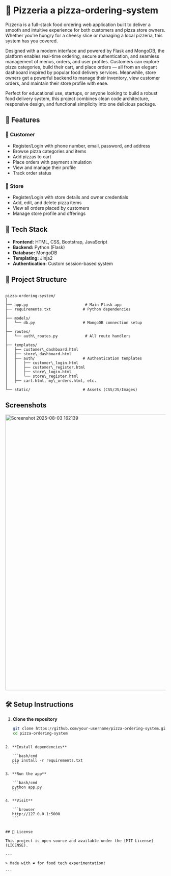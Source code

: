 
# 🍕 Pizzeria a pizza-ordering-system

Pizzeria is a full-stack food ordering web application built to deliver a smooth and intuitive experience for both customers and pizza store owners. Whether you're hungry for a cheesy slice or managing a local pizzeria, this system has you covered.

Designed with a modern interface and powered by Flask and MongoDB, the platform enables real-time ordering, secure authentication, and seamless management of menus, orders, and user profiles. Customers can explore pizza categories, build their cart, and place orders — all from an elegant dashboard inspired by popular food delivery services. Meanwhile, store owners get a powerful backend to manage their inventory, view customer orders, and maintain their store profile with ease.

Perfect for educational use, startups, or anyone looking to build a robust food delivery system, this project combines clean code architecture, responsive design, and functional simplicity into one delicious package.


## 🚀 Features

### 👤 Customer
- Register/Login with phone number, email, password, and address
- Browse pizza categories and items
- Add pizzas to cart
- Place orders with payment simulation
- View and manage their profile
- Track order status

### 🏪 Store
- Register/Login with store details and owner credentials
- Add, edit, and delete pizza items
- View all orders placed by customers
- Manage store profile and offerings

## 🧰 Tech Stack

- **Frontend:** HTML, CSS, Bootstrap, JavaScript
- **Backend:** Python (Flask)
- **Database:** MongoDB
- **Templating:** Jinja2
- **Authentication:** Custom session-based system

## 📁 Project Structure

```

pizza-ordering-system/
│
├── app.py                         # Main Flask app
├── requirements.txt              # Python dependencies
│
├── models/
│   └── db.py                     # MongoDB connection setup
│
├── routes/
│   └── auth\_routes.py            # All route handlers
│
├── templates/
│   ├── customer\_dashboard.html
│   ├── store\_dashboard.html
│   ├── auth/                     # Authentication templates
│   │   ├── customer\_login.html
│   │   ├── customer\_register.html
│   │   ├── store\_login.html
│   │   └── store\_register.html
│   ├── cart.html, my\_orders.html, etc.
│
└── static/                       # Assets (CSS/JS/Images)

````
## Screenshots


<img width="1896" height="864" alt="Screenshot 2025-08-03 162139" src="https://github.com/user-attachments/assets/4fb81851-3781-4bf6-a3b7-d3980f84b105" />

## 🛠️ Setup Instructions

1. **Clone the repository**
   ```bash
   git clone https://github.com/your-username/pizza-ordering-system.git
   cd pizza-ordering-system
````

2. **Install dependencies**

   ```bash/cmd
   pip install -r requirements.txt
   ```

3. **Run the app**

   ```bash/cmd
   python app.py
   ```

4. **Visit**

   ```browser
   http://127.0.0.1:5000
   ```


## 📄 License

This project is open-source and available under the [MIT License](LICENSE).

---

> Made with ❤️ for food tech experimentation!

```
